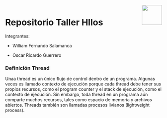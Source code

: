 <img src="https://leodoncel.com/universidades/1106.jpg" align="right" style="height: 64px"/>

# Repositorio Taller HIlos 
Integrantes:

* William Fernando Salamanca

* Oscar Ricardo Guerrero 


### Definición Thread

Unaa thread es un único flujo de control dentro de un programa. Algunas veces es llamado contexto de ejecución porque cada thread debe tener sus propios recursos, como el program counter y el stack de ejecución, como el contexto de ejecución. Sin embargo, toda thread en un programa aún comparte muchos recursos, tales como espacio de memoria  y archivos abiertos. Threads también son llamadas procesos livianos (lightweight process).
